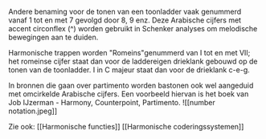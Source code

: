 Andere benaming voor de tonen van een toonladder vaak genummerd vanaf 1 tot en met 7 gevolgd door 8, 9 enz. Deze Arabische cijfers met accent circonflex (^) worden gebruikt in Schenker analyses om melodische bewegingen aan te duiden.

Harmonische trappen worden "Romeins"genummerd van I tot en met VII; het romeinse cijfer staat dan voor de laddereigen drieklank gebouwd op de tonen van de toonladder. I in C majeur staat dan voor de drieklank c-e-g.

In bronnen die gaan over partimento worden bastonen ook wel aangeduid met omcirkelde Arabische cijfers. Een voorbeeld hiervan is het boek van Job IJzerman - Harmony, Counterpoint, Partimento.
![[number notation.jpeg]]

Zie ook:
[[Harmonische functies]]
[[Harmonische coderingssystemen]]
